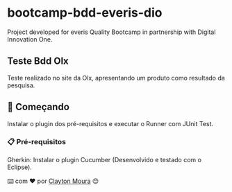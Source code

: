 # bootcamp-bdd-everis-dio

Project developed for everis Quality Bootcamp in partnership with Digital Innovation One.

## Teste Bdd Olx

Teste realizado no site da Olx, apresentando um produto como resultado da pesquisa.

## 🚀 Começando

Instalar o plugin dos pré-requisitos e executar o Runner com JUnit Test.

### 📋 Pré-requisitos

Gherkin: Instalar o plugin Cucumber (Desenvolvido e testado com o Eclipse).

⌨️ com ❤️ por [Clayton Moura]( https://github.com/claytonmoura) 😊
